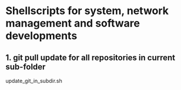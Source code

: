 # Shellscripts for system, network management and software developments

## 1. git pull update for all repositories in current sub-folder

update_git_in_subdir.sh
